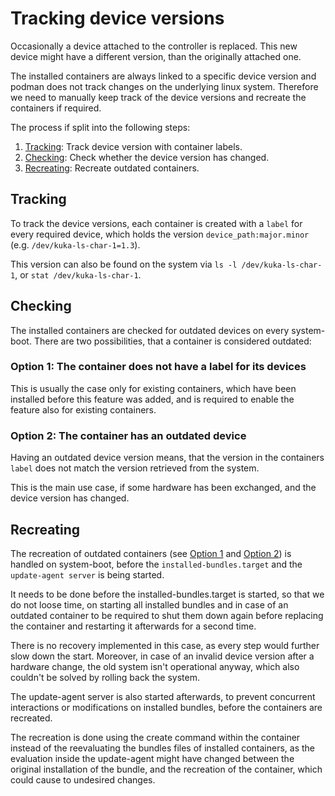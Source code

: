 # Tracking device versions

Occasionally a device attached to the controller is replaced.
This new device might have a different version, than the originally attached one.

The installed containers are always linked to a specific device version and podman does not track changes on the underlying linux system.
Therefore we need to manually keep track of the device versions and recreate the containers if required.

The process if split into the following steps:

1. [Tracking](#tracking): Track device version with container labels.
2. [Checking](#checking): Check whether the device version has changed.
3. [Recreating](#recreating): Recreate outdated containers.

## Tracking

To track the device versions, each container is created with a `label` for every required device, which holds the version `device_path:major.minor` (e.g. `/dev/kuka-ls-char-1=1.3`).

This version can also be found on the system via `ls -l /dev/kuka-ls-char-1`, or `stat /dev/kuka-ls-char-1`.

## Checking

The installed containers are checked for outdated devices on every system-boot.
There are two possibilities, that a container is considered outdated:

### Option 1: The container does not have a label for its devices

This is usually the case only for existing containers, which have been installed before this feature was added,
and is required to enable the feature also for existing containers.

### Option 2: The container has an outdated device

Having an outdated device version means, that the version in the containers `label` does not match the version retrieved from the system.

This is the main use case, if some hardware has been exchanged, and the device version has changed.

## Recreating

The recreation of outdated containers (see
[Option 1](#option-1-the-container-does-not-have-a-label-for-its-devices) and
[Option 2](#option-2-the-container-has-an-outdated-device))
is handled on system-boot, before the `installed-bundles.target` and the `update-agent server` is being started.

It needs to be done before the installed-bundles.target is started,
so that we do not loose time, on starting all installed bundles and
in case of an outdated container to be required to shut them down again
before replacing the container and restarting it afterwards for a second time.

There is no recovery implemented in this case, as every step would further slow down the start.
Moreover, in case of an invalid device version after a hardware change, the old system isn't operational anyway,
which also couldn't be solved by rolling back the system.

The update-agent server is also started afterwards, to prevent concurrent interactions or modifications on installed bundles,
before the containers are recreated.

The recreation is done using the create command within the container instead of the reevaluating the bundles files of installed containers,
as the evaluation inside the update-agent might have changed between the original installation of the bundle,
and the recreation of the container,
which could cause to undesired changes.

